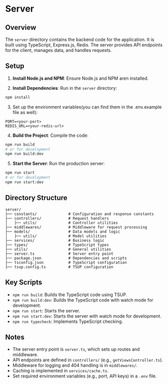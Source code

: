 # Server


## Overview

The `server` directory contains the backend code for the application. It is built using TypeScript, Express.js, Redis. The server provides API endpoints for the client, manages data, and handles requests.


## Setup

1. **Install Node.js and NPM**: Ensure Node.js and NPM aren installed. 

2. **Install Dependencies**: Run in the `server` directory:

```bash
npm install
```

3. Set up the environment variables(you can find them in the .env.example file as well):
  
```
PORT=<your-port>
REDIS_URL=<your-redis-url>
```

4. **Build the Project**: Compile the code:

```bash
npm run build
# or for development
npm run build:dev
```

5. **Start the Server**: Run the production server:

```bash
npm run start
# or for development
npm run start:dev
```

## Directory Structure

```
server/
├── constants/              # Configuration and response constants
├── controllers/            # Request handlers
│   ├── utils/              # Controller utilities
├── middlewares/            # Middleware for request processing
├── models/                 # Data models and logic
│   ├── utils/              # Model utilities
├── services/               # Business logic
├── types/                  # TypeScript types
├── utils/                  # General utilities
├── server.ts               # Server entry point
├── package.json            # Dependencies and scripts
├── tsconfig.json           # TypeScript configuration
├── tsup.config.ts          # TSUP configuration
```


## Key Scripts

- `npm run build`: Builds the TypeScript code using TSUP.
- `npm run build:dev`: Builds the TypeScript code with watch mode for development.
- `npm run start`: Starts the server.
- `npm run start:dev`: Starts the server with watch mode for development.
- `npm run typecheck`: Implements TypeScript checking.


## Notes

- The server entry point is `server.ts`, which sets up routes and middleware.
- API endpoints are defined in `controllers/` (e.g., `getViewsController.ts`).
- Middleware for logging and 404 handling is in `middlewares/`.
- Caching is implemented in `services/cache.ts`.
- Set required environment variables (e.g., port, API keys) in a `.env` file.

